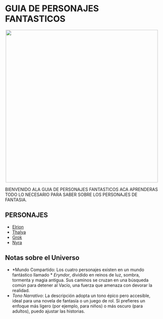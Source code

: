 # GUIA DE PERSONAJES FANTASTICOS

<p align="center">
  <img width="500" src="https://i.postimg.cc/yxnsqTfD/GUYI.jpg">
</p>


BIENVENIDO ALA GUIA DE PERSONAJES FANTASTICOS ACA APRENDERAS TODO LO NECESARIO PARA SABER SOBRE LOS PERSONAJES DE FANTASIA.

## PERSONAJES

- [Elrion](Personajes/Elrion.md)
- [Thalya](Personajes/Thalya.md)
- [Grok](Personajes/Grok.md)
- [Nyra](Personajes/Nyra.md)


## Notas sobre el Universo

- *Mundo Compartido: Los cuatro personajes existen en un mundo fantástico llamado * *Eryndor*, dividido en reinos de luz, sombra, tormenta y magia antigua. Sus caminos se cruzan en una búsqueda común para detener al Vacío, una fuerza que amenaza con devorar la realidad.
- *Tono Narrativo*: La descripción adopta un tono épico pero accesible, ideal para una novela de fantasía o un juego de rol. Si prefieres un enfoque más ligero (por ejemplo, para niños) o más oscuro (para adultos), puedo ajustar las historias.

